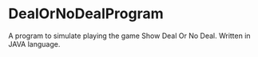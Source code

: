 # DealOrNoDealProgram
A program to simulate playing the game Show Deal Or No Deal. Written in JAVA language.
